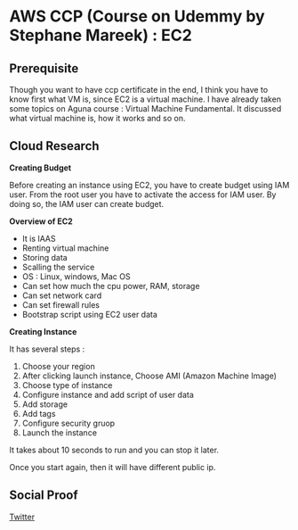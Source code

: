 
# AWS CCP (Course on Udemmy by Stephane Mareek) : EC2


## Prerequisite
Though you want to have ccp certificate in the end, I think you have to know first what VM is, since EC2 is a virtual machine. I have already taken some topics on Aguna course : Virtual Machine Fundamental. It discussed what virtual machine is, how it works and so on. 


## Cloud Research

**Creating Budget**

Before creating an instance using EC2, you have to create budget using IAM user. From the root user you have to activate the access for IAM user. By doing so, the IAM user can create budget.

**Overview of EC2**
- It is IAAS
- Renting virtual machine
- Storing data
- Scalling the service
- OS : Linux, windows, Mac OS
- Can set how much the cpu power, RAM, storage
- Can set network card
- Can set firewall rules
- Bootstrap script using EC2 user data

**Creating Instance**

It has several steps :

1. Choose your region
2. After clicking launch instance, Choose AMI (Amazon Machine Image) 
3. Choose type of instance
4. Configure instance and add script of user data
5. Add storage
6. Add tags
7. Configure security gruop
8. Launch the instance

It takes about 10 seconds to run and you can stop it later.

Once you start again, then it will have different public ip.

## Social Proof

[Twitter](https://twitter.com/JoeSeven08/status/1496505568525434880)
